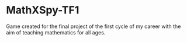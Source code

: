 # MathXSpy-TF1
 Game created for the final project of the first cycle of my career with the aim of teaching mathematics for all ages.
